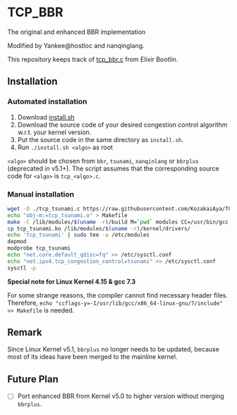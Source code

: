 # TCP_BBR
The original and enhanced BBR implementation

Modified by Yankee@hostloc and nanqinglang.

This repository keeps track of [tcp_bbr.c](https://elixir.bootlin.com/linux/latest/source/net/ipv4/tcp_bbr.c) from Elixir Bootlin.

## Installation

### Automated installation

1. Download [install.sh](https://raw.githubusercontent.com/KozakaiAya/TCP_BBR/master/install.sh)
2. Download the source code of your desired congestion control algorithm w.r.t. your kernel version. 
3. Put the source code in the same directory as `install.sh`.
4. Run `./install.sh <algo>` as root

`<algo>` should be chosen from `bbr`, `tsunami`, `nanqinlang` or `bbrplus` (deprecated in v5.1+). The script assumes that the corresponding source code for `<algo>` is `tcp_<algo>.c`.

### Manual installation

```Bash
wget -O ./tcp_tsunami.c https://raw.githubusercontent.com/KozakaiAya/TCP_BBR/master/v5.5/tcp_bbr.c
echo "obj-m:=tcp_tsunami.o" > Makefile
make -C /lib/modules/$(uname -r)/build M=`pwd` modules CC=/usr/bin/gcc
cp tcp_tsunami.ko /lib/modules/$(uname -r)/kernel/drivers/
echo 'tcp_tsunami' | sudo tee -a /etc/modules
depmod
modprobe tcp_tsunami
echo "net.core.default_qdisc=fq" >> /etc/sysctl.conf
echo "net.ipv4.tcp_congestion_control=tsunami" >> /etc/sysctl.conf
sysctl -p
```

**Special note for Linux Kernel 4.15 & gcc 7.3**

For some strange reasons, the compiler cannot find necessary header files. Therefore, ```echo "ccflags-y=-I/usr/lib/gcc/x86_64-linux-gnu/7/include" >> Makefile``` is needed.

## Remark

Since Linux Kernel v5.1, `bbrplus` no longer needs to be updated, because most of its ideas have been merged to the mainline kernel.

## Future Plan

- [ ] Port enhanced BBR from Kernel v5.0 to higher version without merging `bbrplus`.